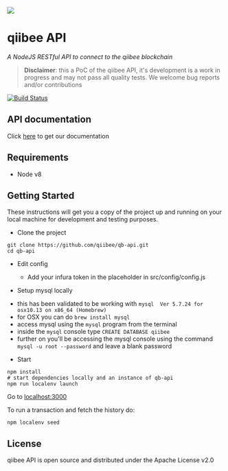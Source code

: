 ![](https://avatars3.githubusercontent.com/u/31820267?v=4&s=100)

# qiibee API

*A NodeJS RESTful API to connect to the qiibee blockchain*

> **Disclaimer**: this a PoC of the qiibee API, it's development is a work in progress and may not pass all quality tests. We welcome bug reports and/or contributions


[![Build Status](https://travis-ci.org/qiibee/qb-contracts.svg?branch=master)](https://travis-ci.org/qiibee/qb-api)

## API documentation
Click [here](https://api.qiibee.com/) to get our documentation

## Requirements

- Node v8

## Getting Started

These instructions will get you a copy of the project up and running on your local machine for development and testing purposes.

* Clone the project
```console
git clone https://github.com/qiibee/qb-api.git
cd qb-api
```

* Edit config
  - Add your infura token in the placeholder in src/config/config.js

* Setup mysql locally
 - this has been validated to be working with `mysql  Ver 5.7.24 for osx10.13 on x86_64 (Homebrew)`
 - for OSX you can do `brew install mysql`
 - 	access mysql using the `mysql` program from the terminal
 -  inside the `mysql` console type `CREATE DATABASE qiibee`
 -  further on you'll be accessing the mysql console using the command `mysql -u root --password` and leave a blank password

* Start

```console
npm install
# start dependencies locally and an instance of qb-api
npm run localenv launch
```

Go to [localhost:3000](http://localhost:3000)

To run a transaction and fetch the history do:

```console
npm localenv seed
```

## License

qiibee API is open source and distributed under the Apache License v2.0

  [node.js]: <http://nodejs.org>
